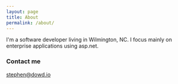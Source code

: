 ```yaml
---
layout: page
title: About
permalink: /about/
---
```


I'm a software developer living in Wilmington, NC.  I focus mainly on enterprise applications using asp.net.

### Contact me

[stephen@dowd.io](mailto:stephen@dowd.io)
